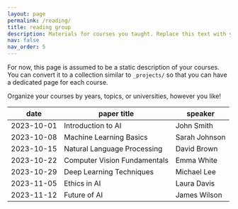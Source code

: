 ```yaml
---
layout: page
permalink: /reading/
title: reading group
description: Materials for courses you taught. Replace this text with your description.
nav: false
nav_order: 5
---
```


For now, this page is assumed to be a static description of your courses. You can convert it to a collection similar to `_projects/` so that you can have a dedicated page for each course.

Organize your courses by years, topics, or universities, however you like!


| date       | paper title                 | speaker      |
|------------|-----------------------------|--------------|
| 2023-10-01 | Introduction to AI          | John Smith   |
| 2023-10-08 | Machine Learning Basics     | Sarah Johnson|
| 2023-10-15 | Natural Language Processing | David Brown  |
| 2023-10-22 | Computer Vision Fundamentals| Emma White   |
| 2023-10-29 | Deep Learning Techniques    | Michael Lee  |
| 2023-11-05 | Ethics in AI               | Laura Davis  |
| 2023-11-12 | Future of AI               | James Wilson |

